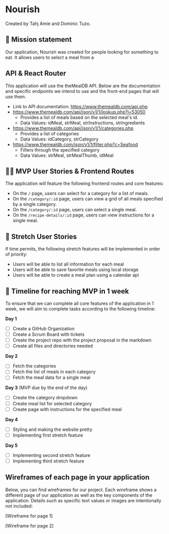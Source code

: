 # Nourish

Created by Tahj Amie and Dominic Tuzo.

## 🚀 Mission statement

Our application, Nourish was created for people looking for something to eat. It allows users to select a meal from a 

## API & React Router

This application will use the theMealDB API. Below are the documentation and specific endpoints we intend to use and the front-end pages that will use them.

- Link to API documentation: https://www.themealdb.com/api.php
- https://www.themealdb.com/api/json/v1/1/lookup.php?i=53050
  - Provides a list of meals based on the selected meal's id.
  - Data Values: idMeal, strMeal, strInstructions, strIngredients
- https://www.themealdb.com/api/json/v1/1/categories.php 
  - Provides a list of categories
  - Data Values: idCategory, strCategory
- https://www.themealdb.com/json/v1/1/filter.php?c=Seafood
  - Filters through the specified category
  - Data Values: strMeal, strMealThumb, idMeal

## 👩‍💻 MVP User Stories & Frontend Routes

The application will feature the following frontend routes and core features:

* On the `/` page, users can select for a category for a list of meals.
* On the `/category/:id` page, users can view a grid of all meals specified by a single category.
* On the `/category/:id` page, users can select a single meal.
* On the `/recipe-details/:id` page, users can view instructions for a single meal.

## 🤔 Stretch User Stories

If time permits, the following stretch features will be implemented in order of priority:

* Users will be able to list all information for each meal
* Users will be able to save favorite meals using local storage
* Users will be able to create a meal plan using a calendar api

## 📆 Timeline for reaching MVP in 1 week

To ensure that we can complete all core features of the application in 1 week, we will aim to complete tasks according to the following timeline:

**Day 1**
- [ ] Create a GitHub Organization 
- [ ] Create a Scrum Board with tickets
- [ ] Create the project repo with the project proposal in the markdown
- [ ] Create all files and directories needed

**Day 2**
- [ ] Fetch the categories
- [ ] Fetch the list of meals in each category
- [ ] Fetch the meal data for a single meal

**Day 3** (MVP due by the end of the day)
- [ ] Create the category dropdown 
- [ ] Create meal list for selected category
- [ ] Create page with instructions for the specified meal

**Day 4**
- [ ] Styling and making the website pretty
- [ ] Implementing first stretch feature

**Day 5**
- [ ] Implementing second stretch feature
- [ ] Implementing third stretch feature

## Wireframes of each page in your application

Below, you can find wireframes for our project. Each wireframe shows a different page of our application as well as the key components of the application. Details such as specific text values or images are intentionally not included:

[Wireframe for page 1]

[Wireframe for page 2]

